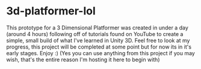 # 3d-platformer-lol
This prototype for a 3 Dimensional Platformer was created in under a day (around 4 hours) following off of tutorials found on YouTube to create a simple, small build of what I've learned in Unity 3D. Feel free to look at my progress, this project will be completed at some point but for now its in it's early stages. Enjoy :)
(Yes you can use anything from this project if you may wish, that's the entire reason I'm hosting it here to begin with)

